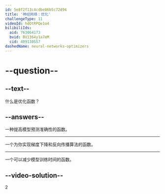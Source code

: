 ```yaml
---
id: 5e8f2f13c4cdbe86b5c72d94
title: '神经网络：优化'
challengeType: 11
videoId: hdOtRPQe1o4
bilibiliIds:
  aid: 763064173
  bvid: BV1364y1a7eM
  cid: 409130557
dashedName: neural-networks-optimizers
---
```


# --question--

## --text--

什么是优化函数？

## --answers--

一种提高模型预测准确性的函数。

---

一个为你实现梯度下降和反向传播算法的函数。

---

一个可以减少模型训练时间的函数。

## --video-solution--

2

